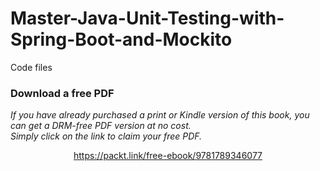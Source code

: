 # Master-Java-Unit-Testing-with-Spring-Boot-and-Mockito
Code files
### Download a free PDF

 <i>If you have already purchased a print or Kindle version of this book, you can get a DRM-free PDF version at no cost.<br>Simply click on the link to claim your free PDF.</i>
<p align="center"> <a href="https://packt.link/free-ebook/9781789346077">https://packt.link/free-ebook/9781789346077 </a> </p>